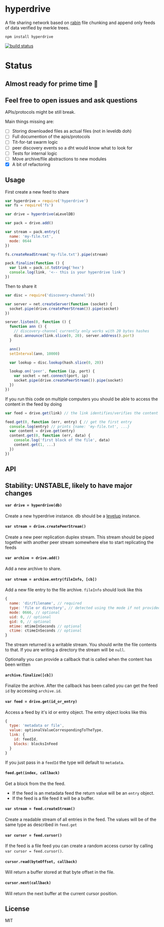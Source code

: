 # hyperdrive

A file sharing network based on [rabin](https://github.com/maxogden/rabin) file chunking and
append only feeds of data verified by merkle trees.

```
npm install hyperdrive
```

[![build status](http://img.shields.io/travis/mafintosh/hyperdrive.svg?style=flat)](http://travis-ci.org/mafintosh/hyperdrive)

# Status

## Almost ready for prime time :rocket:
## Feel free to open issues and ask questions

APIs/protocols might be still break.

Main things missing are:

- [ ] Storing downloaded files as actual files (not in leveldb doh)
- [ ] Full documention of the apis/protocols
- [ ] Tit-for-tat swarm logic
- [ ] peer discovery events so a dht would know what to look for
- [ ] Tests for internal logic
- [ ] Move archive/file abstractions to new modules
- [x] A bit of refactoring

## Usage

First create a new feed to share

``` js
var hyperdrive = require('hyperdrive')
var fs = require('fs')

var drive = hyperdrive(aLevelDB)

var pack = drive.add()

var stream = pack.entry({
  name: 'my-file.txt',
  mode: 0644
})

fs.createReadStream('my-file.txt').pipe(stream)

pack.finalize(function () {
  var link = pack.id.toString('hex')
  console.log(link, '<-- this is your hyperdrive link')
})
```

Then to share it

``` js
var disc = require('discovery-channel')()

var server = net.createServer(function (socket) {
  socket.pipe(drive.createPeerStream()).pipe(socket)
})

server.listen(0, function () {
  function ann () {
    // discovery-channel currently only works with 20 bytes hashes
    disc.announce(link.slice(0, 20), server.address().port)
  }

  ann()
  setInterval(ann, 10000)

  var lookup = disc.lookup(hash.slice(0, 20))

  lookup.on('peer', function (ip, port) {
    var socket = net.connect(port, ip)
    socket.pipe(drive.createPeerStream()).pipe(socket)
  })
})
```

If you run this code on multiple computers you should be able to access
the content in the feed by doing

``` js
var feed = drive.get(link) // the link identifies/verifies the content

feed.get(0, function (err, entry) { // get the first entry
  console.log(entry) // prints {name: 'my-file.txt', ...}
  var content = drive.get(entry)
  content.get(0, function (err, data) {
    console.log('first block of the file', data)
    content.get(1, ...)
  })
})
```

## API

## Stability: UNSTABLE, likely to have major changes

#### `var drive = hyperdrive(db)`

Create a new hyperdrive instance. db should be a [levelup](https://github.com/level/levelup) instance.

#### `var stream = drive.createPeerStream()`

Create a new peer replication duplex stream. This stream should be piped together with another
peer stream somewhere else to start replicating the feeds

#### `var archive = drive.add()`

Add a new archive to share.

#### `var stream = archive.entry(fileInfo, [cb])`

Add a new file entry to the file archive. `fileInfo` should look like this

``` js
{
  name: 'dir/filename', // required
  type: 'file or directory', // detected using the mode if not provided
  mode: 0666, // optional
  uid: 0, // optional
  gid: 0, // optional
  mtime: mtimeInSeconds // optional
  ctime: ctimeInSeconds // optional
}
```

The stream returned is a writable stream. You should write the file contents to that.
If you are writing a directory the stream will be `null`.

Optionally you can provide a callback that is called when the content has been written

#### `archive.finalize([cb])`

Finalize the archive. After the callback has been called you can get the feed `id`
by accessing `archive.id`.

#### `var feed = drive.get(id_or_entry)`

Access a feed by it's id or entry object.
The entry object looks like this

``` js
{
  type: 'metadata or file',
  value: optionalValueCorrespondingToTheType,
  link: {
    id: feedId,
    blocks: blocksInFeed
  }
}
```

If you just pass in a `feedId` the type will default to `metadata`.

#### `feed.get(index, callback)`

Get a block from the the feed.

* If the feed is an metadata feed the return value will be an `entry` object.
* If the feed is a file feed it will be a buffer.

#### `var stream = feed.createStream()`

Create a readable stream of all entries in the feed.
The values will be of the same type as described in `feed.get`

#### `var cursor = feed.cursor()`

If the feed is a file feed you can create a random access cursor by calling `var cursor = feed.cursor()`.

#### `cursor.read(byteOffset, callback)`

Will return a buffer stored at that byte offset in the file.

#### `cursor.next(callback)`

Will return the next buffer at the current cursor position.

## License

MIT
